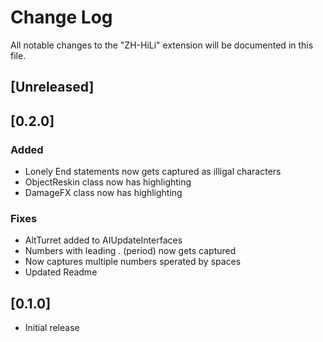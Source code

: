 # Change Log

All notable changes to the "ZH-HiLi" extension will be documented in this file.

## [Unreleased]

## [0.2.0]

### Added
- Lonely End statements now gets captured as illigal characters
- ObjectReskin class now has highlighting
- DamageFX class now has highlighting

### Fixes
- AltTurret added to AIUpdateInterfaces
- Numbers with leading . (period) now gets captured
- Now captures multiple numbers sperated by spaces
- Updated Readme

## [0.1.0]

- Initial release